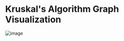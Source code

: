 # Kruskal's Algorithm Graph Visualization

![image](https://user-images.githubusercontent.com/55345666/119150052-b5d78700-ba6b-11eb-8d35-7ec989efc9e0.png)
